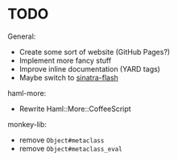 TODO
====

General:

* Create some sort of website (GitHub Pages?)
* Implement more fancy stuff
* Improve inline documentation (YARD tags)
* Maybe switch to [sinatra-flash](http://github.com/SFEley/sinatra-flash)

haml-more:

* Rewrite Haml::More::CoffeeScript

monkey-lib:

* remove `Object#metaclass`
* remove `Object#metaclass_eval`

